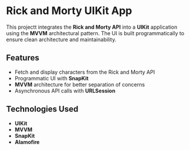 # Rick and Morty UIKit App

This projectt integrates the **Rick and Morty API** into a **UIKit** application using the **MVVM** architectural pattern. The UI is built programmatically to ensure clean architecture and maintainability.

## Features
- Fetch and display characters from the Rick and Morty API
- Programmatic UI with **SnapKit**
- **MVVM** architecture for better separation of concerns
- Asynchronous API calls with **URLSession**

## Technologies Used
- **UIKit**
- **MVVM**
- **SnapKit**
- **Alamofire**
